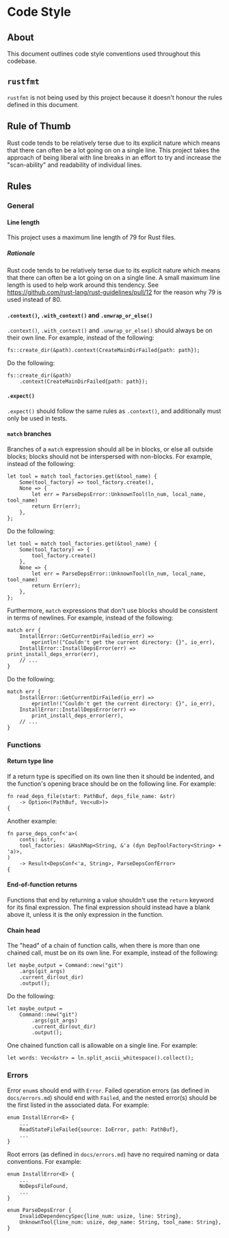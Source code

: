 Code Style
==========

About
-----

This document outlines code style conventions used throughout this codebase.

`rustfmt`
---------

`rustfmt` is not being used by this project because it doesn't honour the rules
defined in this document.

Rule of Thumb
-------------

Rust code tends to be relatively terse due to its explicit nature which means
that there can often be a lot going on on a single line. This project takes the
approach of being liberal with line breaks in an effort to try and increase the
"scan-ability" and readability of individual lines.

Rules
-----

### General

#### Line length

This project uses a maximum line length of 79 for Rust files.

##### Rationale

Rust code tends to be relatively terse due to its explicit nature which means
that there can often be a lot going on on a single line. A small maximum line
length is used to help work around this tendency. See
<https://github.com/rust-lang/rust-guidelines/pull/12> for the reason why 79 is
used instead of 80.

#### `.context()`, `.with_context()` and `.unwrap_or_else()`

`.context()`, `.with_context()` and `.unwrap_or_else()` should always be on
their own line. For example, instead of the following:

    fs::create_dir(&path).context(CreateMainDirFailed{path: path});

Do the following:

    fs::create_dir(&path)
        .context(CreateMainDirFailed{path: path});

#### `.expect()`

`.expect()` should follow the same rules as `.context()`, and additionally must
only be used in tests.

#### `match` branches

Branches of a `match` expression should all be in blocks, or else all outside
blocks; blocks should not be interspersed with non-blocks. For example, instead
of the following:

    let tool = match tool_factories.get(&tool_name) {
        Some(tool_factory) => tool_factory.create(),
        None => {
            let err = ParseDepsError::UnknownTool(ln_num, local_name, tool_name)
            return Err(err);
        },
    };

Do the following:

    let tool = match tool_factories.get(&tool_name) {
        Some(tool_factory) => {
            tool_factory.create()
        },
        None => {
            let err = ParseDepsError::UnknownTool(ln_num, local_name, tool_name)
            return Err(err);
        },
    };

Furthermore, `match` expressions that don't use blocks should be consistent in
terms of newlines. For example, instead of the following:

    match err {
        InstallError::GetCurrentDirFailed(io_err) =>
            eprintln!("Couldn't get the current directory: {}", io_err),
        InstallError::InstallDepsError(err) => print_install_deps_error(err),
        // ...
    }

Do the following:

    match err {
        InstallError::GetCurrentDirFailed(io_err) =>
            eprintln!("Couldn't get the current directory: {}", io_err),
        InstallError::InstallDepsError(err) =>
            print_install_deps_error(err),
        // ...
    }

### Functions

#### Return type line

If a return type is specified on its own line then it should be indented, and
the function's opening brace should be on the following line. For example:

    fn read_deps_file(start: PathBuf, deps_file_name: &str)
        -> Option<(PathBuf, Vec<u8>)>
    {

Another example:

    fn parse_deps_conf<'a>(
        conts: &str,
        tool_factories: &HashMap<String, &'a (dyn DepToolFactory<String> + 'a)>,
    )
        -> Result<DepsConf<'a, String>, ParseDepsConfError>
    {

#### End-of-function returns

Functions that end by returning a value shouldn't use the `return` keyword for
its final expression. The final expression should instead have a blank above it,
unless it is the only expression in the function.

#### Chain head

The "head" of a chain of function calls, when there is more than one chained
call, must be on its own line. For example, instead of the following:

    let maybe_output = Command::new("git")
        .args(git_args)
        .current_dir(out_dir)
        .output();

Do the following:

    let maybe_output =
        Command::new("git")
            .args(git_args)
            .current_dir(out_dir)
            .output();

One chained function call is allowable on a single line. For example:

    let words: Vec<&str> = ln.split_ascii_whitespace().collect();

### Errors

Error `enum`s should end with `Error`. Failed operation errors (as defined in
`docs/errors.md`) should end with `Failed`, and the nested error(s) should be
the first listed in the associated data. For example:

    enum InstallError<E> {
        ...
        ReadStateFileFailed{source: IoError, path: PathBuf},
        ...
    }

Root errors (as defined in `docs/errors.md`) have no required naming or data
conventions. For example:

    enum InstallError<E> {
        ...
        NoDepsFileFound,
        ...
    }

    enum ParseDepsError {
        InvalidDependencySpec{line_num: usize, line: String},
        UnknownTool{line_num: usize, dep_name: String, tool_name: String},
    }
